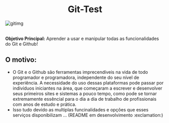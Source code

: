 <h1 align="center">Git-Test</h1>

![gitimg](https://github.com/Mariana-M-Siqueira/Git-Test/assets/129943744/dba4a71c-bf75-4ca8-b7f1-e733f6fcd930)

<br><b>Objetivo Principal:</b> Aprender a usar e manipular todas as funcionalidades do Git e Github!

<h2>O motivo:</h2>
<ul>
  <li>O Git e o Github são ferramentas imprecendíveis na vida de todo programador e programadora, independente do seu nível de experiência. A necessidade 
  do uso dessas plataformas pode passar por indivíduos iniciantes na área, que começaram a escrever e desenvolver seus primeiros sites e sistemas a pouco tempo, 
  como pode se tornar extremamente essêncial para o dia a dia de trabalho de profissionais com anos de estudo e prática.</li>
  <li>Isso tudo devido as multiplas funcinalidades e opções que esses serviços disponibilizam ... (README em desenvolvimento :exclamation:)</li>
</ul>
